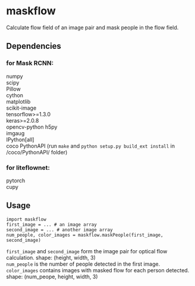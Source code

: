 # maskflow
Calculate flow field of an image pair and mask people in the flow field.

## Dependencies
### for Mask RCNN:
numpy   
scipy   
Pillow  
cython  
matplotlib  
scikit-image    
tensorflow>=1.3.0   
keras>=2.0.8  
opencv-python 
h5py  
imgaug  
IPython[all]  
coco PythonAPI (run `make` and `python setup.py build_ext install` in /coco/PythonAPI/ folder)
### for liteflownet:
pytorch   
cupy

## Usage
```# from root directory
import maskflow
first_image = ... # an image array
second_image = ... # another image array
num_people, color_images = maskflow.maskPeople(first_image, second_image)
```
`first_image` and `second_image` form the image pair for optical flow calculation. shape: (height, width, 3)   
`num_people` is the number of people detected in the first image.   
`color_images` contains images with masked flow for each person detected. shape: (num_peope, height, width, 3)
